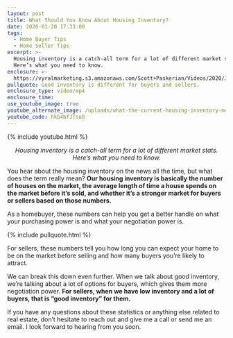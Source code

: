 ```yaml
---
layout: post
title: What Should You Know About Housing Inventory?
date: 2020-01-20 17:33:00
tags:
  - Home Buyer Tips
  - Home Seller Tips
excerpt: >-
  Housing inventory is a catch-all term for a lot of different market stats.
  Here’s what you need to know.
enclosure: >-
  https://vyralmarketing.s3.amazonaws.com/Scott+Paskerian/Videos/2020/January/What+Should+You+Know+About+Housing+Inventory_.mp4
pullquote: Good inventory is different for buyers and sellers.
enclosure_type: video/mp4
enclosure_time:
use_youtube_image: true
youtube_alternate_image: /uploads/what-the-current-housing-inventory-means-for-you-youtube.jpg
youtube_code: hkG4bfJTso8
---
```


{% include youtube.html %}

<p style="text-align: center;"><em>Housing inventory is a catch-all term for a lot of different market stats. Here’s what you need to know.</em></p>

You hear about the housing inventory on the news all the time, but what does the term really mean? **Our housing inventory is basically the number of houses on the market, the average length of time a house spends on the market before it’s sold, and whether it’s a stronger market for buyers or sellers based on those numbers.**

As a homebuyer, these numbers can help you get a better handle on what your purchasing power is and what your negotiation power is.

{% include pullquote.html %}&nbsp;

For sellers, these numbers tell you how long you can expect your home to be on the market before selling and how many buyers you’re likely to attract.

We can break this down even further. When we talk about good inventory, we’re talking about a lot of options for buyers, which gives them more negotiation power. **For sellers, when we have low inventory and a lot of buyers, that is “good inventory” for them.**

If you have any questions about these statistics or anything else related to real estate, don’t hesitate to reach out and give me a call or send me an email. I look forward to hearing from you soon.